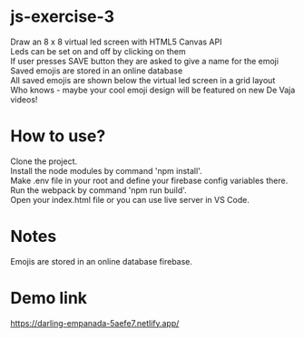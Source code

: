 # js-exercise-3
Draw an 8 x 8 virtual led screen with HTML5 Canvas API </br>
Leds can be set on and off by clicking on them</br>
If user presses SAVE button they are asked to give a name for the emoji</br>
Saved emojis are stored in an online database</br>
All saved emojis are shown below the virtual led screen in a grid layout</br>
Who knows - maybe your cool emoji design will be featured on new De Vaja
videos!

# How to use?
Clone the project.</br>
Install the node modules by command 'npm install'.</br>
Make .env file in your root and define your firebase config variables there.</br>
Run the webpack by command 'npm run build'.</br>
Open your index.html file or you can use live server in VS Code.</br>

# Notes
Emojis are stored in an online database firebase.

# Demo link
https://darling-empanada-5aefe7.netlify.app/
